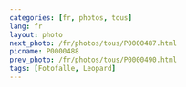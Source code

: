 ```yaml
---
categories: [fr, photos, tous]
lang: fr
layout: photo
next_photo: /fr/photos/tous/P0000487.html
picname: P0000488
prev_photo: /fr/photos/tous/P0000490.html
tags: [Fotofalle, Leopard]
---
```

